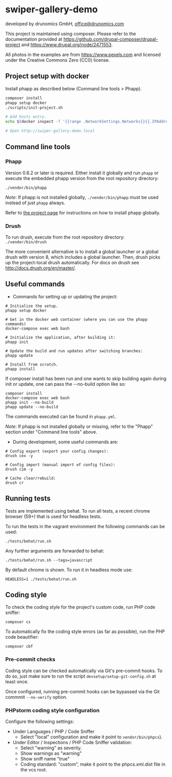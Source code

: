 # swiper-gallery-demo
developed by drunomics GmbH, office@drunomics.com

This project is maintained using composer. Please refer to the documentation 
provided at https://github.com/drupal-composer/drupal-project and 
https://www.drupal.org/node/2471553.

All photos in the examples are from https://www.pexels.com and licensed under 
the Creative Commons Zero (CC0) license.

## Project setup with docker

Install phapp as described below (Command line tools > Phapp).

```bash
composer install
phapp setup docker
./scripts/init-project.sh

# Add hosts entry.
echo $(docker inspect -f '{{range .NetworkSettings.Networks}}{{.IPAddress}}{{end}}' swipergallerydemo_web_1) swiper-gallery-demo.local | sudo tee /etc/hosts -a

# Open http://swiper-gallery-demo.local
```

## Command line tools

### Phapp
Version 0.6.2 or later is required. Either install it globally and run `phapp`
or execute the embedded phapp version from the root repository directory:

```./vendor/bin/phapp ```

*Note*:
If phapp is not installed globally, `./vendor/bin/phapp` must be used instead of
just `phapp` always.

Refer to [the project page](http://github.com/drunomics/phapp-cli) for
instructions on how to install phapp globally.

### Drush
 To run drush, execute from the root repository directory:
 ```./vendor/bin/drush ```

 The more convenient alternative is to install a global launcher or a global
 drush with version 8, which includes a global launcher. Then, drush picks up
 the project-local drush automatically.
 For docs on drush see http://docs.drush.org/en/master/.

## Useful commands

- Commands for setting up or updating the project:

```
# Initialize the setup.
phapp setup docker

# Get in the docker web container (where you can use the phapp commands)
docker-compose exec web bash

# Initialize the application, after building it:
phapp init

# Update the build and run updates after switching branches:
phapp update

# Install from scratch.
phapp install
```

If composer install has been run and one wants to skip building again during
init or update, one can pass the --no-build option like so:

```
composer install
docker-compose exec web bash
phapp init --no-build
phapp update --no-build
```

The commands executed can be found in `phapp.yml`.

*Note*: If phapp is not installed globally or missing, refer to the "Phapp"
section under "Command line tools" above.

- During development, some useful commands are:

```
# Config export (export your config changes):
drush cex -y

# Config import (manual import of config files):
drush cim -y

# Cache clear/rebuild:
drush cr
```

## Running tests

Tests are implemented using behat. To run all tests, a recent chrome browser
(59+) that is used for headless tests.

To run the tests in the vagrant environment the following commands can be used:

    ./tests/behat/run.sh

Any further arguments are forwarded to behat:

    ./tests/behat/run.sh --tags=javascript

By default chrome is shown. To run it in headless mode use:

    HEADLESS=1 ./tests/behat/run.sh

## Coding style

To check the coding style for the project's custom code, run PHP code sniffer:

    composer cs

To automatically fix the coding style errors (as far as possible), run the PHP
code beautifier:

    composer cbf

### Pre-commit checks

Coding style can be checked automatically via Git's pre-commit hooks. To do so, just make sure to run the script `devsetup/setup-git-config.sh` at least once.

Once configured, running pre-commit hooks can be bypassed via the Git commmit
`--no-verify` option.

### PHPstorm coding style configuration

Configure the following settings:
* Under Languages / PHP / Code Sniffer
  - Select "local" configuration and make it point to `vendor/bin/phpcs`).
* Under Editor / Inspections / PHP Code Sniffer validation:
  - Select "warning" as severity.
  - Show warnings as "warning"
  - Show sniff name "true"
  - Coding standard: "custom", make it point to the phpcs.xml.dist file in the
    vcs root.
